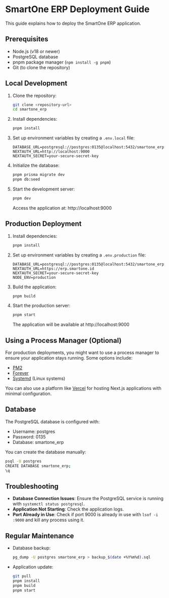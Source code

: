# SmartOne ERP Deployment Guide

This guide explains how to deploy the SmartOne ERP application.

## Prerequisites

- Node.js (v18 or newer)
- PostgreSQL database
- pnpm package manager (`npm install -g pnpm`)
- Git (to clone the repository)

## Local Development

1. Clone the repository:
   ```bash
   git clone <repository-url>
   cd smartone_erp
   ```

2. Install dependencies:
   ```bash
   pnpm install
   ```

3. Set up environment variables by creating a `.env.local` file:
   ```
   DATABASE_URL=postgresql://postgres:0135@localhost:5432/smartone_erp
   NEXTAUTH_URL=http://localhost:9000
   NEXTAUTH_SECRET=your-secure-secret-key
   ```

4. Initialize the database:
   ```bash
   pnpm prisma migrate dev
   pnpm db:seed
   ```

5. Start the development server:
   ```bash
   pnpm dev
   ```

   Access the application at: http://localhost:9000

## Production Deployment

1. Install dependencies:
   ```bash
   pnpm install
   ```

2. Set up environment variables by creating a `.env.production` file:
   ```
   DATABASE_URL=postgresql://postgres:0135@localhost:5432/smartone_erp
   NEXTAUTH_URL=https://erp.smartone.id
   NEXTAUTH_SECRET=your-secure-secret-key
   NODE_ENV=production
   ```

3. Build the application:
   ```bash
   pnpm build
   ```

4. Start the production server:
   ```bash
   pnpm start
   ```

   The application will be available at http://localhost:9000

## Using a Process Manager (Optional)

For production deployments, you might want to use a process manager to ensure your application stays running. Some options include:

- [PM2](https://pm2.keymetrics.io/)
- [Forever](https://github.com/foreversd/forever)
- [Systemd](https://systemd.io/) (Linux systems)

You can also use a platform like [Vercel](https://vercel.com/) for hosting Next.js applications with minimal configuration.

## Database

The PostgreSQL database is configured with:
- Username: postgres
- Password: 0135
- Database: smartone_erp

You can create the database manually:
```bash
psql -U postgres
CREATE DATABASE smartone_erp;
\q
```

## Troubleshooting

- **Database Connection Issues**: Ensure the PostgreSQL service is running with `systemctl status postgresql`.
- **Application Not Starting**: Check the application logs.
- **Port Already in Use**: Check if port 9000 is already in use with `lsof -i :9000` and kill any process using it.

## Regular Maintenance

- Database backup:
  ```bash
  pg_dump -U postgres smartone_erp > backup_$(date +%Y%m%d).sql
  ```

- Application update:
  ```bash
  git pull
  pnpm install
  pnpm build
  pnpm start
  ``` 